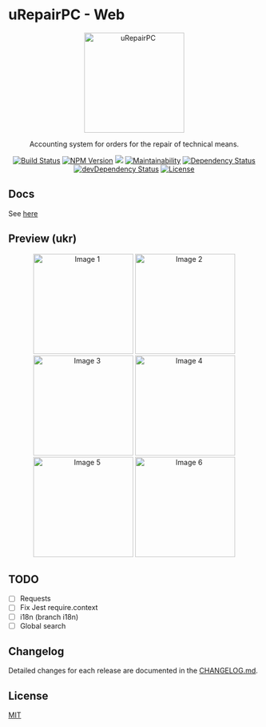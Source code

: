 # uRepairPC - Web

<p align="center">
    <img width="200" src="https://raw.githubusercontent.com/uRepairPC/web/master/src/images/icon.png" alt="uRepairPC">
</p>

<p align="center">
    Accounting system for orders for the repair of technical means.
</p>

<p align="center">
    <a href="https://circleci.com/gh/uRepairPC/web"><img src="https://circleci.com/gh/uRepairPC/web.svg?style=shield" alt="Build Status"></a>
    <a href="https://www.npmjs.com/package/@urepairpc/web"><img src="https://img.shields.io/npm/v/@urepairpc/web.svg?style=flat-square" alt="NPM Version"></a>
    <a href="https://codecov.io/gh/uRepairPC/web"><img src="https://codecov.io/gh/uRepairPC/web/branch/master/graph/badge.svg" /></a>
    <a href="https://codeclimate.com/github/uRepairPC/web/maintainability"><img src="https://api.codeclimate.com/v1/badges/d287ab4dc2a098ca2988/maintainability" alt="Maintainability"></a>
    <a href="https://david-dm.org/uRepairPC/web" rel="nofollow"><img src="https://david-dm.org/uRepairPC/web.svg" alt="Dependency Status"></a>
    <a href="https://david-dm.org/uRepairPC/web?type=dev" rel="nofollow"><img src="https://david-dm.org/uRepairPC/web/dev-status.svg" alt="devDependency Status"></a>
    <a href="https://www.npmjs.com/package/@urepairpc/web"><img src="https://img.shields.io/npm/l/@urepairpc/web.svg" alt="License"></a>
</p>

## Docs
See [here](https://urepairpc.github.io/docs/)

## Preview (ukr)
<p align="center">
    <img alt="Image 1" height="200" src="https://raw.githubusercontent.com/uRepairPC/web/master/demo/images/1.png" />
    <img alt="Image 2" height="200" src="https://raw.githubusercontent.com/uRepairPC/web/master/demo/images/2.png" />
    <img alt="Image 3" height="200" src="https://raw.githubusercontent.com/uRepairPC/web/master/demo/images/3.png" />
    <img alt="Image 4" height="200" src="https://raw.githubusercontent.com/uRepairPC/web/master/demo/images/4.png" />
    <img alt="Image 5" height="200" src="https://raw.githubusercontent.com/uRepairPC/web/master/demo/images/5.png" />
    <img alt="Image 6" height="200" src="https://raw.githubusercontent.com/uRepairPC/web/master/demo/images/6.png" />
</p>

## TODO
- [ ] Requests
- [ ] Fix Jest require.context
- [ ] i18n (branch i18n)
- [ ] Global search

## Changelog
Detailed changes for each release are documented in the [CHANGELOG.md](https://github.com/uRepairPC/web/blob/master/CHANGELOG.md).

## License
[MIT](https://opensource.org/licenses/MIT)
